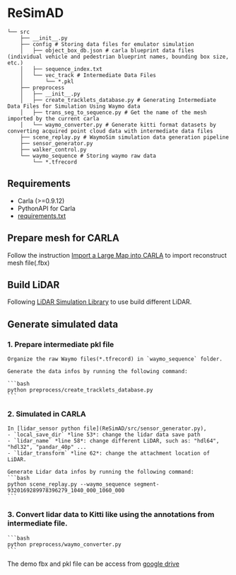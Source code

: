 # ReSimAD
```
└── src
    ├── __init__.py
    ├── config # Storing data files for emulator simulation
    │   ├── object_box_db.json # carla blueprint data files (individual vehicle and pedestrian blueprint names, bounding box size, etc.)
    │   ├── sequence_index.txt
    │   └── vec_track # Intermediate Data Files
    │       └── *.pkl
    ├── preprocess
    │   ├── __init__.py
    │   ├── create_tracklets_database.py # Generating Intermediate Data Files for Simulation Using Waymo data
    │   ├── trans_seg_to_sequence.py # Get the name of the mesh imported by the current carla
    │   └── waymo_converter.py # Generate kitti format datasets by converting acquired point cloud data with intermediate data files
    ├── scene_replay.py # WaymoSim simulation data generation pipeline
    ├── sensor_generator.py
    ├── walker_control.py
    └── waymo_sequence # Storing waymo raw data
        └── *.tfrecord
```

## Requirements

+ Carla (>=0.9.12)
+ PythonAPI for Carla
+ [requirements.txt](ReSimAD/requirements.txt)
  
## Prepare mesh for CARLA

Follow the instruction [Import a Large Map into CARLA](https://carla.readthedocs.io/en/latest/content_authoring_large_maps/#import-a-large-map-into-carla) to import reconstruct mesh file(.fbx)

## Build LiDAR
Following [LiDAR Simulation Library](../README.md/#lidar-simulation-library) to use build different LiDAR.

## Generate simulated data

### 1. Prepare intermediate pkl file

    Organize the raw Waymo files(*.tfrecord) in `waymo_sequence` folder. 

    Generate the data infos by running the following command:

    ```bash
    python preprocess/create_tracklets_database.py
    ```

### 2. Simulated in CARLA
    
    In [lidar_sensor python file](ReSimAD/src/sensor_generator.py), 
    - `local_save_dir` *line 53*: change the lidar data save path
    - `lidar_name` *line 58*: change different LiDAR, such as: "hdl64", "hdl32", "pandar_40p" ...
    - `lidar_transform` *line 62*: change the attachment location of LiDAR.

    Generate Lidar data infos by running the following command:
    ```bash
    python scene_replay.py --waymo_sequence segment-9320169289978396279_1040_000_1060_000
    ```

### 3. Convert lidar data to Kitti like using the annotations from intermediate file.
    ```bash
    python preprocess/waymo_converter.py
    ```


The demo fbx and pkl file can be access from [google drive](https://drive.google.com/drive/folders/1r6_4OlHrg_mXQK7PHKcOXEIF5n3CFNyH?usp=sharing)